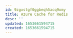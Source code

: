 ```yaml
---
id: 9zgxstgf0ggbeqh5acq9omy
title: Azure Cache for Redis
desc: ''
updated: 1653661594715
created: 1653661594715
---
```


